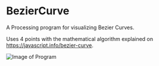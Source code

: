 # BezierCurve
A Processing program for visualizing Bezier Curves.

Uses 4 points with the mathematical algorithm explained on https://javascript.info/bezier-curve.

![Image of Program](https://i.redd.it/m80fxoeq43p41.png)
